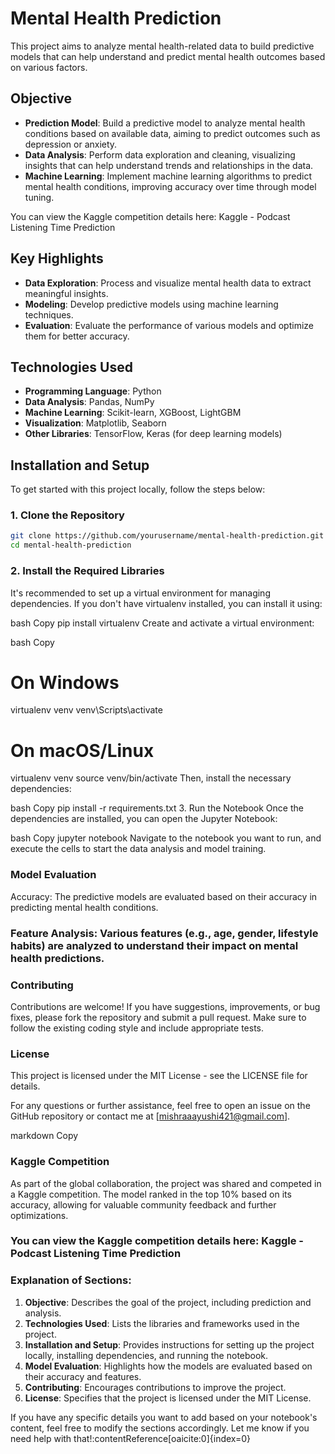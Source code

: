 # Mental Health Prediction

This project aims to analyze mental health-related data to build predictive models that can help understand and predict mental health outcomes based on various factors.

## Objective

- **Prediction Model**: Build a predictive model to analyze mental health conditions based on available data, aiming to predict outcomes such as depression or anxiety.
- **Data Analysis**: Perform data exploration and cleaning, visualizing insights that can help understand trends and relationships in the data.
- **Machine Learning**: Implement machine learning algorithms to predict mental health conditions, improving accuracy over time through model tuning.

You can view the Kaggle competition details here: Kaggle - Podcast Listening Time Prediction
## Key Highlights

- **Data Exploration**: Process and visualize mental health data to extract meaningful insights.
- **Modeling**: Develop predictive models using machine learning techniques.
- **Evaluation**: Evaluate the performance of various models and optimize them for better accuracy.

## Technologies Used

- **Programming Language**: Python
- **Data Analysis**: Pandas, NumPy
- **Machine Learning**: Scikit-learn, XGBoost, LightGBM
- **Visualization**: Matplotlib, Seaborn
- **Other Libraries**: TensorFlow, Keras (for deep learning models)

## Installation and Setup

To get started with this project locally, follow the steps below:

### 1. Clone the Repository

```bash
git clone https://github.com/yourusername/mental-health-prediction.git
cd mental-health-prediction
```


### 2. Install the Required Libraries
It's recommended to set up a virtual environment for managing dependencies. If you don't have virtualenv installed, you can install it using:

bash
Copy
pip install virtualenv
Create and activate a virtual environment:

bash
Copy
# On Windows
virtualenv venv
venv\Scripts\activate

# On macOS/Linux
virtualenv venv
source venv/bin/activate
Then, install the necessary dependencies:

bash
Copy
pip install -r requirements.txt
3. Run the Notebook
Once the dependencies are installed, you can open the Jupyter Notebook:

bash
Copy
jupyter notebook
Navigate to the notebook you want to run, and execute the cells to start the data analysis and model training.

### Model Evaluation
Accuracy: The predictive models are evaluated based on their accuracy in predicting mental health conditions.

### Feature Analysis: Various features (e.g., age, gender, lifestyle habits) are analyzed to understand their impact on mental health predictions.

### Contributing
Contributions are welcome! If you have suggestions, improvements, or bug fixes, please fork the repository and submit a pull request. Make sure to follow the existing coding style and include appropriate tests.

### License
This project is licensed under the MIT License - see the LICENSE file for details.

For any questions or further assistance, feel free to open an issue on the GitHub repository or contact me at [mishraaayushi421@gmail.com].

markdown
Copy

### Kaggle Competition
As part of the global collaboration, the project was shared and competed in a Kaggle competition. The model ranked in the top 10% based on its accuracy, allowing for valuable community feedback and further optimizations.
### You can view the Kaggle competition details here: Kaggle - Podcast Listening Time Prediction


### Explanation of Sections:

1. **Objective**: Describes the goal of the project, including prediction and analysis.
2. **Technologies Used**: Lists the libraries and frameworks used in the project.
3. **Installation and Setup**: Provides instructions for setting up the project locally, installing dependencies, and running the notebook.
4. **Model Evaluation**: Highlights how the models are evaluated based on their accuracy and features.
5. **Contributing**: Encourages contributions to improve the project.
6. **License**: Specifies that the project is licensed under the MIT License.

If you have any specific details you want to add based on your notebook's content, feel free to modify the sections accordingly. Let me know if you need help with that! &#8203;:contentReference[oaicite:0]{index=0}&#8203;







